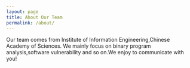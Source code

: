 ```yaml
---
layout: page
title: About Our Team
permalink: /about/
---
```

Our team comes from Institute of Information Engineering,Chinese Academy of Sciences.
We mainly focus on binary program analysis,software vulnerability and so on.We enjoy to communicate with you!

